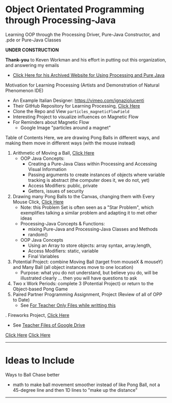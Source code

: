 # Object Orientated Programming through Processing-Java
Learning OOP through the Processing Driver, Pure-Java Constructor, and .pde or Pure-Java Classes

**UNDER CONSTRUCTION**

**Thank-you** to Keven Workman and his effort in putting out this organization, and answering my emails
- <a href="https://web.archive.org/web/20160403191056/http://staticvoidgames.com/tutorials/basicJava/fromProcessingToJava">Click Here for his Archived Website for Using Processing and Pure Java</a>

Motivation for Learning Processing (Artists and Demonstration of Natural Phenomenon IDE)
- An Example Italian Designer: https://vimeo.com/ignaziolucenti
- Their GitHub Repository for Learning Processing, <a href="https://github.com/lignazio/Learning-Processing">Click Here</a>
- Clone the Repo and View ```particles_magneticFlowField```
- Interesting Project to visualize influences on Magnetic Flow
- For Reminders about Magnetic Flow
  - Google Image "particles around a magnet"

Table of Contents
Here, we are drawing Pong Balls in different ways, and making them move in different ways (with the mouse instead)
1. Arithmetic of Moving a Ball, <a href="https://github.com/MercersKitchen/CS30/tree/master/Objective%20Processing-Java/Moving%20Ball#moving-ball">Click Here</a>
   - OOP Java Concepts:
     - Creating a Pure-Java Class within Processing and Accessing Visual Information
     - Passing arguments to create instances of objects where variable tracking is abstract (the computer does it, we do not, yet)
     - Access Modifiers: public, private
     - Getters, issues of security
2. Drawing many Pong Balls to the Canvas, changing them with Every Mouse Click, <a href="https://github.com/MercersKitchen/CS30/tree/master/Objective%20Processing-Java/Many%20Ball">Click Here</a>
   - Note: this Problem Set is often seen as a "Star Problem", which exemplifies talking a similar problem and adapting it to met other ideas
   - Processing-Java Concepts & Functions:
     - mixing Pure-Java and Processing-Java Classes and Methods
     - random()
   - OOP Java Concepts
     - Using an Array to store objects: array syntax, array.length,
     - Access Modifiers: static, variable
     - Final Variables
3. Potential Project: combine Moving Ball (target from mouseX & mouseY) and Many Ball (all object instances move to one location)
   - Purpose: what you do not understand, but believe you do, will be illustrated clearly ... then you will have questions to ask
4. Two x Work Periods: complete 3 (Potential Project) or return to the Object-based Pong Game
5. Paired Partner Programming Assignment, Project (Review of all of OPP to Date)
   - See <a href="https://github.com/QEHS-ProcessingJava/Ideas-for-OPP">For Teacher Only Files while writting this</a>
   
. Fireworks Project, <a href="">Click Here</a>
   - See <a href="https://drive.google.com/drive/folders/1k9ngeOc7PKoeylZj0whn8c-dA_Ehc80w">Teacher Files of Google Drive</a>

<a href="">Click Here</a>
<a href="">Click Here</a>


---

# Ideas to Include
Ways to Ball Chase better
- math to make ball movement smoother instead of like Pong Ball, not a 45-degree line and then 1D lines to "make up the distance"

---
